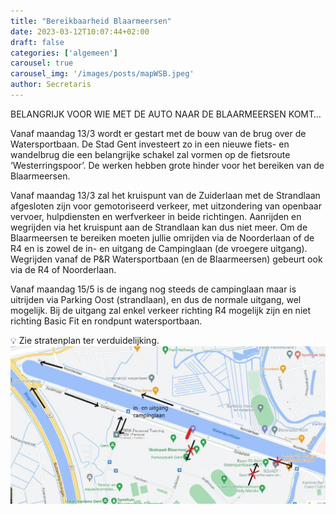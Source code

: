 ```yaml
---
title: "Bereikbaarheid Blaarmeersen"
date: 2023-03-12T10:07:44+02:00
draft: false
categories: ['algemeen']
carousel: true
carousel_img: '/images/posts/mapWSB.jpeg'
author: Secretaris
---
```

BELANGRIJK VOOR WIE MET DE AUTO NAAR DE BLAARMEERSEN KOMT…

Vanaf maandag 13/3 wordt er gestart met de bouw van de brug over de Watersportbaan. De Stad Gent investeert zo in een nieuwe fiets- en wandelbrug die een belangrijke schakel zal vormen op de fietsroute ‘Westerringspoor’.
De werken hebben grote hinder voor het bereiken van de Blaarmeersen.

Vanaf maandag 13/3 zal het kruispunt van de Zuiderlaan met de Strandlaan afgesloten zijn voor gemotoriseerd verkeer, met uitzondering van openbaar vervoer, hulpdiensten en werfverkeer in beide richtingen.
Aanrijden en wegrijden via het kruispunt aan de Strandlaan kan dus niet meer. Om de Blaarmeersen te bereiken moeten jullie omrijden via de Noorderlaan of de R4 en is zowel de in- en uitgang de Campinglaan (de vroegere uitgang). Wegrijden vanaf de P&R Watersportbaan (en de Blaarmeersen) gebeurt ook via de R4 of Noorderlaan.

Vanaf maandag 15/5 is de ingang nog steeds de campinglaan maar is uitrijden via Parking Oost (strandlaan), en dus de normale uitgang, wel mogelijk.
Bij de uitgang zal enkel verkeer richting R4 mogelijk zijn en niet richting Basic Fit en rondpunt watersportbaan.

💡 Zie stratenplan ter verduidelijking.
![map](./mapWSB.jpeg)








